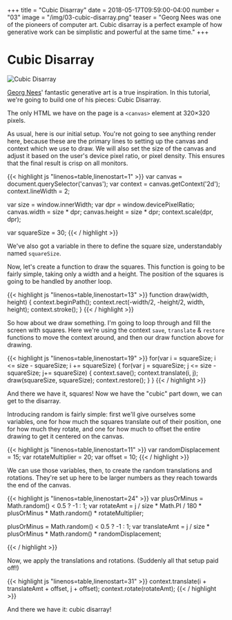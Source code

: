 +++
title = "Cubic Disarray"
date = 2018-05-17T09:59:00-04:00
number = "03"
image = "/img/03-cubic-disarray.png"
teaser = "Georg Nees was one of the pioneers of computer art. Cubic disarray is a perfect example of how generative work can be simplistic and powerful at the same time."
+++

# Cubic Disarray

![Cubic Disarray](/img/03-cubic-disarray.png)

[Georg Nees](https://en.wikipedia.org/wiki/Georg_Nees)' fantastic generative art is a true inspiration. In this tutorial, we're going to build one of his pieces: Cubic Disarray.

The only HTML we have on the page is a `<canvas>` element at 320&times;320 pixels.

As usual, here is our initial setup. You're not going to see anything render here, because these are the primary lines to setting up the canvas and context which we use to draw. We will also set the size of the canvas and adjust it based on the user's device pixel ratio, or pixel density. This ensures that the final result is crisp on all monitors.

<div class="tmd-trigger" data-from="0">
{{< highlight js "linenos=table,linenostart=1" >}}
var canvas = document.querySelector('canvas');
var context = canvas.getContext('2d');
context.lineWidth = 2;

var size = window.innerWidth;
var dpr = window.devicePixelRatio;
canvas.width = size * dpr;
canvas.height = size * dpr;
context.scale(dpr, dpr);

var squareSize = 30;
{{< / highlight >}}
</div>

We've also got a variable in there to define the square size, understandably named `squareSize`.

Now, let's create a function to draw the squares. This function is going to be fairly simple, taking only a width and a height. The position of the squares is going to be handled by another loop.

<div class="tmd-trigger" data-from="13">
{{< highlight js "linenos=table,linenostart=13" >}}
function draw(width, height) {
  context.beginPath();
  context.rect(-width/2, -height/2, width, height);
  context.stroke(); 
}
{{< / highlight >}}
</div>

So how about we draw something. I'm going to loop through and fill the screen  with squares. Here we're using the context `save`, `translate` & `restore` functions to move the context around, and then our draw function above for drawing.

<div class="tmd-trigger" data-from="19">  
{{< highlight js "linenos=table,linenostart=19" >}}
for(var i = squareSize; i <= size - squareSize; i += squareSize) {
  for(var j = squareSize; j <= size - squareSize; j+= squareSize) {
    context.save();
    context.translate(i, j);
    draw(squareSize, squareSize);
    context.restore();
  }
}
{{< / highlight >}}
</div>

And there we have it, squares! Now we have the "cubic" part down, we can get to the disarray. 

Introducing random is fairly simple: first we'll give ourselves some variables, one for how much the squares translate out of their position, one for how much they rotate, and one for how much to offset the entire drawing to get it centered on the canvas.

<div class="tmd-trigger" data-from="11" data-to="11">  
{{< highlight js "linenos=table,linenostart=11" >}}
var randomDisplacement = 15;
var rotateMultiplier = 20;
var offset = 10;
{{< / highlight >}}
</div>

We can use those variables, then, to create the random translations and rotations. They're set up here to be larger numbers as they reach towards the end of the canvas.

<div class="tmd-trigger" data-from="24" data-to="24" data-indent="2">  
{{< highlight js "linenos=table,linenostart=24" >}}
var plusOrMinus = Math.random() < 0.5 ? -1 : 1;
var rotateAmt = j / size * Math.PI / 180 * plusOrMinus * Math.random() * rotateMultiplier;

plusOrMinus = Math.random() < 0.5 ? -1 : 1;
var translateAmt = j / size * plusOrMinus * Math.random() * randomDisplacement;
  
{{< / highlight >}}
</div>

Now, we apply the translations and rotations. (Suddenly all that setup paid off!)

<div class="tmd-trigger" data-from="31" data-to="32" data-indent="2">  
{{< highlight js "linenos=table,linenostart=31" >}}
context.translate(i + translateAmt + offset, j + offset);
context.rotate(rotateAmt);
{{< / highlight >}}
</div>

And there we have it: cubic disarray!
